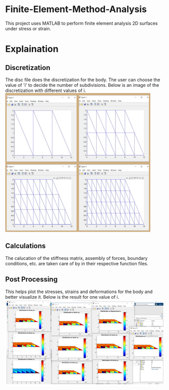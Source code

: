 # Finite-Element-Method-Analysis
This project uses MATLAB to perform finite element analysis 2D surfaces under stress or strain.

# Explaination

## Discretization
The disc file does the discretization for the body. The user can choose the value of 'i' to decide the number of subdivisions.
Below is an image of the discretization with different values of i.
![Screenshot](Disc.png)

## Calculations
The calucation of the stiffness matrix, assembly of forces, boundary conditions, etc. are taken care of by in their respective function files.

## Post Processing
This helps plot the stresses, strains and deformations for the body and better visualize it.
Below is the result for one value of i.
![Screenshot](Results.png)
